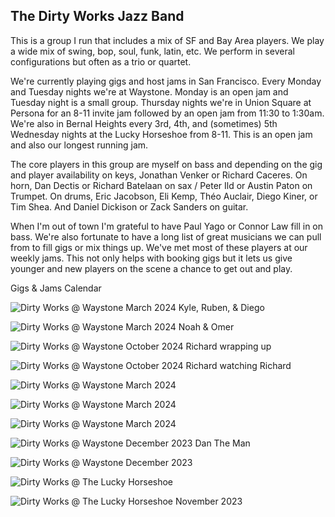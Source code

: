 <div class="container text-center">
  <h2>The Dirty Works Jazz Band</h2>
</div>

This is a group I run that includes a mix of SF and Bay Area players. We play a wide mix of swing, bop, soul, funk, latin, etc. We perform in several configurations but often as a trio or quartet.

We're currently playing gigs and host jams in San Francisco. Every Monday and Tuesday nights we're at Waystone. Monday is an open jam and Tuesday night is a small group. Thursday nights we're in Union Square at Persona for an 8-11 invite jam followed by an open jam from 11:30 to 1:30am. We're also in Bernal Heights every 3rd, 4th, and (sometimes) 5th Wednesday nights at the Lucky Horseshoe from 8-11. This is an open jam and also our longest running jam.

The core players in this group are myself on bass and depending on the gig and player availability on keys, Jonathan Venker or Richard Caceres. On horn, Dan Dectis or Richard Batelaan on sax / Peter Ild or Austin Paton on Trumpet. On drums, Eric Jacobson, Eli Kemp, Théo Auclair, Diego Kiner, or Tim Shea. And Daniel Dickison or Zack Sanders on guitar.

When I'm out of town I'm grateful to have Paul Yago or Connor Law fill in on bass. We're also fortunate to have a long list of great musicians we can pull from to fill gigs or mix things up. We've met most of these players at our weekly jams. This not only helps with booking gigs but it lets us give younger and new players on the scene a chance to get out and play.

<div class="container text-center">
  <p><router-link to="/music">Gigs & Jams Calendar</router-link></p>

![Dirty Works @ Waystone March 2024 Kyle, Ruben, & Diego](../../../../media/images/articles/dirty-works/2024.10.06_04-Persona.jpg)

![Dirty Works @ Waystone March 2024 Noah & Omer](../../../../media/images/articles/dirty-works/2024.10.06_03-Persona.jpg)

![Dirty Works @ Waystone October 2024 Richard wrapping up](../../../../media/images/articles/dirty-works/2024.10.06_02-Persona.jpg)

![Dirty Works @ Waystone October 2024 Richard watching Richard](../../../../media/images/articles/dirty-works/2024.10.06_01-Persona.jpg)

![Dirty Works @ Waystone March 2024](../../../../media/images/articles/dirty-works/2024.08.29_02-Persona.jpg)

![Dirty Works @ Waystone March 2024](../../../../media/images/articles/dirty-works/2024.08.29_01-Persona.jpg)

![Dirty Works @ Waystone March 2024](../../../../media/images/articles/dirty-works/2024.03-Waystone.jpg)

![Dirty Works @ Waystone December 2023 Dan The Man](../../../../media/images/articles/dirty-works/2023.12.18_02-Waystone.jpg)

![Dirty Works @ Waystone December 2023](../../../../media/images/articles/dirty-works/2023.12.18_01-Waystone.jpg)

![Dirty Works @ The Lucky Horseshoe](../../../../media/images/articles/dirty-works/2023.11-Dirty_Works@The_Shoe.jpg)

![Dirty Works @ The Lucky Horseshoe November 2023](../../../../media/images/articles/dirty-works/2023.11.16_01-Shoe_Jam.jpg)

</div>

<!-- <div class="container text-center">
  <h2>Recordings</h2>
  <p>Here are a few live recordings of the Dirty Works Jazz Band.</p>
  <p>Not professional recordings. Made with an iPhone sitting somewhere nearby.</p>

  <media-player :tracks="this.$parent.dw_tracks"></media-player>
</div> -->
